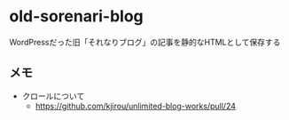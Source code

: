 # old-sorenari-blog

WordPressだった旧「それなりブログ」の記事を静的なHTMLとして保存する


## メモ

- クロールについて
  - https://github.com/kjirou/unlimited-blog-works/pull/24
